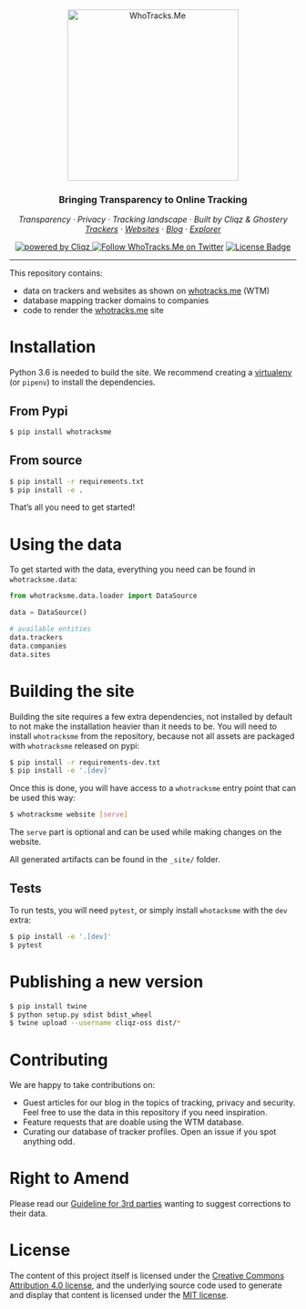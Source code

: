 &nbsp;
<p align="center">
  <img src="https://raw.githubusercontent.com/cliqz-oss/whotracks.me/master/static/img/who-tracksme-logo.png" width="300px" alt="WhoTracks.Me" />
</p>
<h3 align="center">Bringing Transparency to Online Tracking</h3>

<p align="center">
  <em>
    Transparency
    · Privacy
    · Tracking landscape
    · Built by Cliqz & Ghostery
  </em>
  <br />
  <em>
    <a href="https://whotracks.me/trackers.html" target="_blank" rel="noopener noreferrer">Trackers</a>
    · <a href="https://whotracks.me/websites.html" target="_blank" rel="noopener noreferrer">Websites</a>
    · <a href="https://whotracks.me/blog.html" target="_blank" rel="noopener noreferrer">Blog</a>
    · <a href="https://whotracks.me/explorer.html" target="_blank" rel="noopener noreferrer">Explorer</a>
  </em>
</p>


<p align="center">
  <a href="https://cliqz.com" target="_blank" rel="noopener noreferrer">
    <img alt="powered by Cliqz" src="https://img.shields.io/badge/cliqz-powered-blue?logo=cliqz&style=flat-square">
  </a>
  <a href="https://twitter.com/WhoTracks_me">
    <img alt="Follow WhoTracks.Me on Twitter" src="https://img.shields.io/twitter/follow/WhoTracks_me.svg?logo=twitter&label=WhoTracks.Me&style=flat-square"></a>
  <a href="https://github.com/cliqz-oss/adblocker/blob/master/LICENSE">
    <img alt="License Badge" src="https://img.shields.io/github/license/cliqz-oss/whotracks.me?style=flat-square"></a>
</p>


-----

This repository contains:

  - data on trackers and websites as shown on [whotracks.me](https://whotracks.me/) (WTM)
  - database mapping tracker domains to companies
  - code to render the [whotracks.me](https://whotracks.me/) site

# Installation

Python 3.6 is needed to build the site. We recommend creating a
[virtualenv](http://docs.python-guide.org/en/latest/dev/virtualenvs/) (or `pipenv`) to install the dependencies.

## From Pypi

``` sh
$ pip install whotracksme
```

## From source

``` sh
$ pip install -r requirements.txt
$ pip install -e .
```

That’s all you need to get started\!

# Using the data

To get started with the data, everything you need can be found in
`whotracksme.data`:

``` python
from whotracksme.data.loader import DataSource

data = DataSource()

# available entities
data.trackers
data.companies
data.sites
```

# Building the site

Building the site requires a few extra dependencies, not installed by
default to not make the installation heavier than it needs to be. You
will need to install `whotracksme` from the repository, because not all
assets are packaged with `whotracksme` released on pypi:

``` sh
$ pip install -r requirements-dev.txt
$ pip install -e '.[dev]'
```

Once this is done, you will have access to a `whotracksme` entry point
that can be used this way:

``` sh
$ whotracksme website [serve]
```

The `serve` part is optional and can be used while making changes on the
website.

All generated artifacts can be found in the `_site/` folder.

## Tests

To run tests, you will need `pytest`, or simply install `whotacksme`
with the `dev` extra:

``` sh
$ pip install -e '.[dev]'
$ pytest
```

# Publishing a new version

``` sh
$ pip install twine
$ python setup.py sdist bdist_wheel
$ twine upload --username cliqz-oss dist/*
```

# Contributing

We are happy to take contributions on:

  - Guest articles for our blog in the topics of tracking, privacy and security. Feel free to use the data in this repository if you need inspiration.
  - Feature requests that are doable using the WTM database.
  - Curating our database of tracker profiles. Open an issue if you spot anything odd.

# Right to Amend

Please read our [Guideline for 3rd parties](https://github.com/cliqz-oss/whotracks.me/blob/master/RIGHT_TO_AMEND.md) wanting to suggest
corrections to their data.

# License

The content of this project itself is licensed under the [Creative
Commons Attribution 4.0 license](https://creativecommons.org/licenses/by/4.0/), and the underlying source code used
to generate and display that content is licensed under the [MIT
license](https://github.com/cliqz-oss/whotracks.me/blob/master/LICENSE.md).
